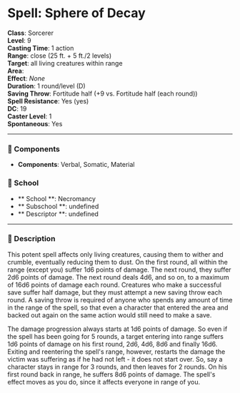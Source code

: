 
# Spell: Sphere of Decay
**Class**: Sorcerer  
**Level**: 9  
**Casting Time**: 1 action  
**Range**: close (25 ft. + 5 ft./2 levels)  
**Target**: all living creatures within range  
**Area**:   
**Effect**: _None_  
**Duration**: 1 round/level (D)  
**Saving Throw**: Fortitude half (+9 vs. Fortitude half (each round))  
**Spell Resistance**: Yes (yes)  
**DC**: 19  
**Caster Level**: 1  
**Spontaneous**: Yes

---

### 🔮 Components
- **Components**: Verbal, Somatic, Material

### 🏫 School
- ** School **: Necromancy
- ** Subschool **: undefined
- ** Descriptor **: undefined
---

### 📜 Description
This potent spell affects only living creatures, causing them to wither and crumble, eventually reducing them to dust. On the first round, all within the range (except you) suffer 1d6 points of damage. The next round, they suffer 2d6 points of damage. The next round deals 4d6, and so on, to a maximum of 16d6 points of damage each round. Creatures who make a successful save suffer half damage, but they must attempt a new saving throw each round. A saving throw is required of anyone who spends any amount of time in the range of the spell, so that even a character that entered the area and backed out again on the same action would still need to make a save. 

The damage progression always starts at 1d6 points of damage. So even if the spell has been going for 5 rounds, a target entering into range suffers 1d6 points of damage on his first round, 2d6, 4d6, 8d6 and finally 16d6. Exiting and reentering the spell's range, however, restarts the damage the victim was suffering as if he had not left - it does not start over. So, say a character stays in range for 3 rounds, and then leaves for 2 rounds. On his first round back in range, he suffers 8d6 points of damage. The spell's effect moves as you do, since it affects everyone in range of you.
